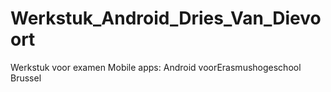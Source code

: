 # Werkstuk_Android_Dries_Van_Dievoort
Werkstuk voor examen Mobile apps: Android voorErasmushogeschool Brussel
